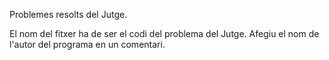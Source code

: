 Problemes resolts del Jutge.

El nom del fitxer ha de ser el codi del problema del Jutge. Afegiu el nom de l'autor del programa en un comentari. 
